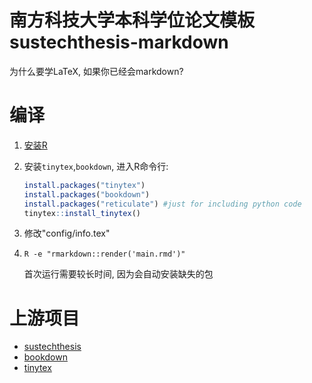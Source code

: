 # 南方科技大学本科学位论文模板 sustechthesis-markdown

为什么要学LaTeX, 如果你已经会markdown?

# 编译


1. [安装R](https://cran.r-project.org/)

2. 安装`tinytex`,`bookdown`, 进入R命令行:
   ```R
   install.packages("tinytex")
   install.packages("bookdown")
   install.packages("reticulate") #just for including python code
   tinytex::install_tinytex()
   ```
4. 修改"config/info.tex"

3. ```
   R -e "rmarkdown::render('main.rmd')"
   ```
   首次运行需要较长时间, 因为会自动安装缺失的包




# 上游项目

- [sustechthesis](https://github.com/iydon/sustechthesis)
- [bookdown](https://github.com/rstudio/bookdown)
- [tinytex](https://github.com/yihui/tinytex)
